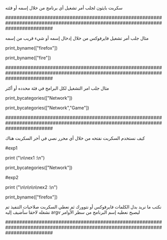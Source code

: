 سكربت بايثون لجلب أمر تشغيل أي برنامج من خلال إسمه أو فئته 




#################################################################################################################################


مثال جلب أمر تشغيل فايرفوكس من خلال إدخال إسمه أو شيء قريب من إسمه


print_byname(["firefox"])


print_byname(["fire"])




#################################################################################################################################





مثال جلب امر التشغيل لكل البرامج في فئة محدده أو أكثر


print_bycategories(["Network"])

print_bycategories(["Network","Game"])



#################################################################################################################################





كيف نستخدم السكربت نفتحه من خلال أي محرر نصي في أخر السكربت هناك 

#exp1

print ("\n\nex1 :\n")

print_bycategories(["Network"])




#exp2

print ("\n\n\n\n\nex2 :\n")

print_byname(["firefox"])


نكتب ما نريد بدل الكلمات فايرفوكس أو نتوورك ثم نعطي السكربت صلاحيات التنفيذ تم نشغله لاحقا سأضيف إليه argv ليصبح نعطيه إسم البرنامج من سطر الأوامر


#################################################################################################################################
